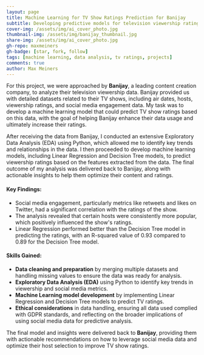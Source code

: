 ```yaml
---
layout: page
title: Machine Learning for TV Show Ratings Prediction for Banijay
subtitle: Developing predictive models for television viewership ratings
cover-img: /assets/img/ai_cover_photo.jpg
thumbnail-img: /assets/img/banijay_thumbnail.jpg
share-img: /assets/img/ai_cover_photo.jpg
gh-repo: maxmeiners
gh-badge: [star, fork, follow]
tags: [machine learning, data analysis, tv ratings, projects]
comments: true
author: Max Meiners
---
```


<div>
  <p>For this project, we were approached by <strong>Banijay</strong>, a leading content creation company, to analyze their television viewership data. Banijay provided us with detailed datasets related to their TV shows, including air dates, hosts, viewership ratings, and social media engagement data. My task was to develop a machine learning model that could predict TV show ratings based on this data, with the goal of helping Banijay enhance their data usage and ultimately increase their ratings.</p>

  <p>After receiving the data from Banijay, I conducted an extensive Exploratory Data Analysis (EDA) using Python, which allowed me to identify key trends and relationships in the data. I then proceeded to develop machine learning models, including Linear Regression and Decision Tree models, to predict viewership ratings based on the features extracted from the data. The final outcome of my analysis was delivered back to Banijay, along with actionable insights to help them optimize their content and ratings.</p>

  <h4>Key Findings:</h4>
  <ul>
    <li>Social media engagement, particularly metrics like retweets and likes on Twitter, had a significant correlation with the ratings of the show.</li>
    <li>The analysis revealed that certain hosts were consistently more popular, which positively influenced the show's ratings.</li>
    <li>Linear Regression performed better than the Decision Tree model in predicting the ratings, with an R-squared value of 0.93 compared to 0.89 for the Decision Tree model.</li>
  </ul>

  <h4>Skills Gained:</h4>
  <ul>
    <li><strong>Data cleaning and preparation</strong> by merging multiple datasets and handling missing values to ensure the data was ready for analysis.</li>
    <li><strong>Exploratory Data Analysis (EDA)</strong> using Python to identify key trends in viewership and social media metrics.</li>
    <li><strong>Machine Learning model development</strong> by implementing Linear Regression and Decision Tree models to predict TV ratings.</li>
    <li><strong>Ethical considerations</strong> in data handling, ensuring all data used complied with GDPR standards, and reflecting on the broader implications of using social media data for predictive analysis.</li>
  </ul>

  <p>The final model and insights were delivered back to <strong>Banijay</strong>, providing them with actionable recommendations on how to leverage social media data and optimize their host selection to improve TV show ratings.</p>
</div>
